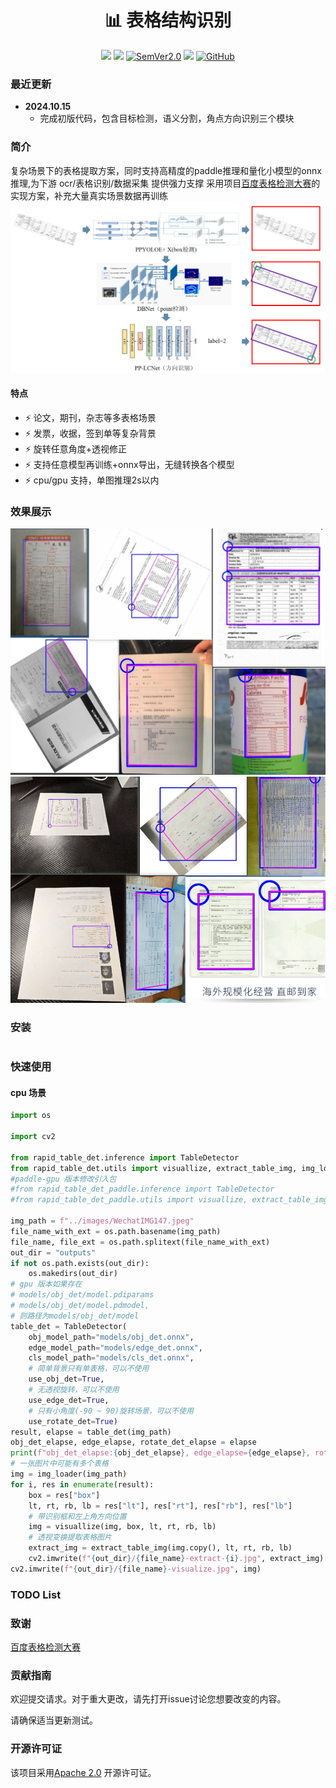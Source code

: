 <div align="center">
  <div align="center">
    <h1><b>📊 表格结构识别</b></h1>
  </div>
  <a href=""><img src="https://img.shields.io/badge/Python->=3.8,<3.12-aff.svg"></a>
  <a href=""><img src="https://img.shields.io/badge/OS-Linux%2C%20Mac%2C%20Win-pink.svg"></a>
<a href="https://semver.org/"><img alt="SemVer2.0" src="https://img.shields.io/badge/SemVer-2.0-brightgreen"></a>
  <a href="https://github.com/psf/black"><img src="https://img.shields.io/badge/code%20style-black-000000.svg"></a>
  <a href="https://github.com/RapidAI/TableStructureRec/blob/c41bbd23898cb27a957ed962b0ffee3c74dfeff1/LICENSE"><img alt="GitHub" src="https://img.shields.io/badge/license-Apache 2.0-blue"></a>
</div>

### 最近更新
- **2024.10.15**
    - 完成初版代码，包含目标检测，语义分割，角点方向识别三个模块

### 简介
复杂场景下的表格提取方案，同时支持高精度的paddle推理和量化小模型的onnx推理,为下游 ocr/表格识别/数据采集 提供强力支撑
采用项目[百度表格检测大赛](https://aistudio.baidu.com/projectdetail/5398861?searchKeyword=%E8%A1%A8%E6%A0%BC%E6%A3%80%E6%B5%8B%E5%A4%A7%E8%B5%9B&searchTab=ALL)的实现方案，补充大量真实场景数据再训练
![img.png](structure.png)

#### 特点
- ⚡ 论文，期刊，杂志等多表格场景
- ⚡ 发票，收据，签到单等复杂背景
- ⚡ 旋转任意角度+透视修正
- ⚡ 支持任意模型再训练+onnx导出，无缝转换各个模型
- ⚡ cpu/gpu 支持，单图推理2s以内
### 效果展示
![res_show.jpg](res_show.jpg)![res_show2.jpg](res_show2.jpg)
### 安装
``` python {linenos=table}

```
### 快速使用
#### cpu 场景
``` python {linenos=table}
import os

import cv2

from rapid_table_det.inference import TableDetector
from rapid_table_det.utils import visuallize, extract_table_img, img_loader
#paddle-gpu 版本修改引入包
#from rapid_table_det_paddle.inference import TableDetector
#from rapid_table_det_paddle.utils import visuallize, extract_table_img

img_path = f"../images/WechatIMG147.jpeg"
file_name_with_ext = os.path.basename(img_path)
file_name, file_ext = os.path.splitext(file_name_with_ext)
out_dir = "outputs"
if not os.path.exists(out_dir):
    os.makedirs(out_dir)
# gpu 版本如果存在
# models/obj_det/model.pdiparams
# models/obj_det/model.pdmodel,
# 则路径为models/obj_det/model  
table_det = TableDetector(
    obj_model_path="models/obj_det.onnx",
    edge_model_path="models/edge_det.onnx",
    cls_model_path="models/cls_det.onnx",
    # 简单背景只有单表格，可以不使用
    use_obj_det=True,
    # 无透视旋转，可以不使用 
    use_edge_det=True,
    # 只有小角度(-90 ~ 90)旋转场景，可以不使用 
    use_rotate_det=True) 
result, elapse = table_det(img_path)
obj_det_elapse, edge_elapse, rotate_det_elapse = elapse
print(f"obj_det_elapse:{obj_det_elapse}, edge_elapse={edge_elapse}, rotate_det_elapse={rotate_det_elapse}")
# 一张图片中可能有多个表格
img = img_loader(img_path)
for i, res in enumerate(result):
    box = res["box"]
    lt, rt, rb, lb = res["lt"], res["rt"], res["rb"], res["lb"]
    # 带识别框和左上角方向位置
    img = visuallize(img, box, lt, rt, rb, lb)
    # 透视变换提取表格图片
    extract_img = extract_table_img(img.copy(), lt, rt, rb, lb)
    cv2.imwrite(f"{out_dir}/{file_name}-extract-{i}.jpg", extract_img)
cv2.imwrite(f"{out_dir}/{file_name}-visualize.jpg", img)
```

### TODO List

### 致谢
[百度表格检测大赛](https://aistudio.baidu.com/projectdetail/5398861?searchKeyword=%E8%A1%A8%E6%A0%BC%E6%A3%80%E6%B5%8B%E5%A4%A7%E8%B5%9B&searchTab=ALL)

### 贡献指南

欢迎提交请求。对于重大更改，请先打开issue讨论您想要改变的内容。

请确保适当更新测试。

### 开源许可证

该项目采用[Apache 2.0](https://github.com/RapidAI/TableStructureRec/blob/c41bbd23898cb27a957ed962b0ffee3c74dfeff1/LICENSE)
开源许可证。

